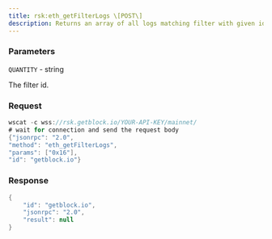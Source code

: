 ```yaml
---
title: rsk:eth_getFilterLogs \[POST\]
description: Returns an array of all logs matching filter with given id.
---
```


### Parameters


`QUANTITY` - string

The filter id.

### Request

``` java
wscat -c wss://rsk.getblock.io/YOUR-API-KEY/mainnet/ 
# wait for connection and send the request body 
{"jsonrpc": "2.0",
"method": "eth_getFilterLogs",
"params": ["0x16"],
"id": "getblock.io"}
```

###  Response

``` java
{
    "id": "getblock.io",
    "jsonrpc": "2.0",
    "result": null
}
```

